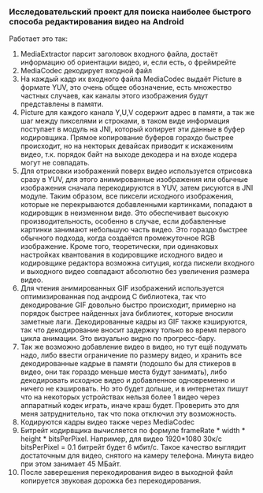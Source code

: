 ### Исследовательский проект для поиска наиболее быстрого способа редактирования видео на Android

Работает это так:

1. MediaExtractor парсит заголовок входного файла, достаёт информацию об ориентации видео, и, если есть, о фреймрейте
2. MediaCodec декодирует входной файл
3. На каждый кадр их входного файла MediaCodec выдаёт Picture в формате YUV, это очень общее обозначение, есть множество частных случаев, как каналы этого изображения будут представлены в памяти.
4. Picture для каждого канала Y,U,V содержит адрес в памяти, а так же шаг между пикселями и строками, в таком виде информация поступает в модуль на JNI, который копирует эти данные в буфер кодировщика. Прямое копирование буферов горахдо быстрее происходит, но на некторых девайсах приводит к искажениям видео, т.к. порядок байт на выходе декодера и на входе кодера могут не совпадать.
5. Для отрисовки изображений поверх видео используется отрисовка сразу в YUV, для этого анимированные изображения или обычные изображения сначала перекодируются в YUV, затем рисуются в JNI модуле. Таким образом, все пиксели исходного изображения, которые не перекрываются добавленными картинками, попадают в кодировщик в неизменном виде. Это обеспечивает высокую производительность, особенно в случае, если добавленные картинки занимают небольшую часть видео. Это гораздо быстрее обычного подхода, когда создаётся промежуточное RGB изображение. Кроме того, теоретически, при одинаковых настройках квантования в кодировщике исходного видео и кодировщике редактора возможна ситуция, когда пискели входного и выходного видео совпадают абсолютно без увеличения размера видео.
6. Для чтения анимированных GIF изображений используется оптимизированная под андроид C библиотека, так что декодирование GIF довольно быстро происходит, примерно на порядок быстрее найденных java библиотек, которые вносили заметные лаги. Декодированные кадры из GIF также кэшируются, так что декодирование вносит задержку только во время первого цикла анимации. Это визуально видно по прогресс-бару.
7. Так же возможно добавление видео в видео, но тут ещё подумать надо, либо ввести ограничение по размеру видео, и хранить все декодированные кадрые в памяти (подошло бы для стикеров в видео, они так гораздо меньше места будут занимать), либо декодировать исходное видео и добавленное одновременно и ничего не кэшировать. Но это будет дольше, и в интернетах пишут что на некоторых устройствах нельзя более 1 видео через аппаратный кодек играть, иначе краш будет. Проверить это для меня затруднительно, так что пока отключил эту возможность.
7. Кодируются кадры видео также через MediaCodec
8. Битрейт кодирвщика вычисляется по формуле frameRate * width * height * bitsPerPixel. Например, для видео 1920*1080 30к/с bitsPerPixel = 0.1 битрейт будет 6 мбит/с. Такое качество выглядит достаточным для видео, снятого на камеру телефона. Минута видео при этом занимает 45 МБайт.
8. После заверешения перекодирования видео в выходной файл копируется звуковая дорожка без перекодирования.

